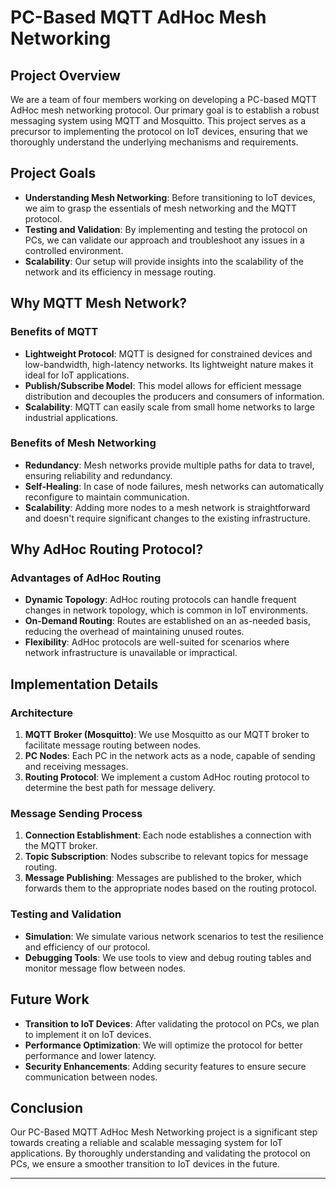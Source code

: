 # PC-Based MQTT AdHoc Mesh Networking

## Project Overview

We are a team of four members working on developing a PC-based MQTT AdHoc mesh networking protocol. Our primary goal is to establish a robust messaging system using MQTT and Mosquitto. This project serves as a precursor to implementing the protocol on IoT devices, ensuring that we thoroughly understand the underlying mechanisms and requirements.

## Project Goals

- **Understanding Mesh Networking**: Before transitioning to IoT devices, we aim to grasp the essentials of mesh networking and the MQTT protocol.
- **Testing and Validation**: By implementing and testing the protocol on PCs, we can validate our approach and troubleshoot any issues in a controlled environment.
- **Scalability**: Our setup will provide insights into the scalability of the network and its efficiency in message routing.

## Why MQTT Mesh Network?

### Benefits of MQTT

- **Lightweight Protocol**: MQTT is designed for constrained devices and low-bandwidth, high-latency networks. Its lightweight nature makes it ideal for IoT applications.
- **Publish/Subscribe Model**: This model allows for efficient message distribution and decouples the producers and consumers of information.
- **Scalability**: MQTT can easily scale from small home networks to large industrial applications.

### Benefits of Mesh Networking

- **Redundancy**: Mesh networks provide multiple paths for data to travel, ensuring reliability and redundancy.
- **Self-Healing**: In case of node failures, mesh networks can automatically reconfigure to maintain communication.
- **Scalability**: Adding more nodes to a mesh network is straightforward and doesn't require significant changes to the existing infrastructure.

## Why AdHoc Routing Protocol?

### Advantages of AdHoc Routing

- **Dynamic Topology**: AdHoc routing protocols can handle frequent changes in network topology, which is common in IoT environments.
- **On-Demand Routing**: Routes are established on an as-needed basis, reducing the overhead of maintaining unused routes.
- **Flexibility**: AdHoc protocols are well-suited for scenarios where network infrastructure is unavailable or impractical.

## Implementation Details

### Architecture

1. **MQTT Broker (Mosquitto)**: We use Mosquitto as our MQTT broker to facilitate message routing between nodes.
2. **PC Nodes**: Each PC in the network acts as a node, capable of sending and receiving messages.
3. **Routing Protocol**: We implement a custom AdHoc routing protocol to determine the best path for message delivery.

### Message Sending Process

1. **Connection Establishment**: Each node establishes a connection with the MQTT broker.
2. **Topic Subscription**: Nodes subscribe to relevant topics for message routing.
3. **Message Publishing**: Messages are published to the broker, which forwards them to the appropriate nodes based on the routing protocol.

### Testing and Validation

- **Simulation**: We simulate various network scenarios to test the resilience and efficiency of our protocol.
- **Debugging Tools**: We use tools to view and debug routing tables and monitor message flow between nodes.

## Future Work

- **Transition to IoT Devices**: After validating the protocol on PCs, we plan to implement it on IoT devices.
- **Performance Optimization**: We will optimize the protocol for better performance and lower latency.
- **Security Enhancements**: Adding security features to ensure secure communication between nodes.

## Conclusion

Our PC-Based MQTT AdHoc Mesh Networking project is a significant step towards creating a reliable and scalable messaging system for IoT applications. By thoroughly understanding and validating the protocol on PCs, we ensure a smoother transition to IoT devices in the future.

---
